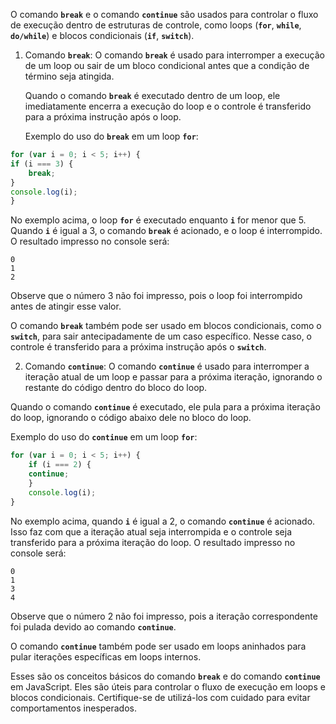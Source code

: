 O comando **`break`** e o comando **`continue`** são usados para controlar o fluxo de execução dentro de estruturas de controle, como loops (**`for`**, **`while`**, **`do/while`**) e blocos condicionais (**`if`**, **`switch`**).

1. Comando **`break`**:
O comando **`break`** é usado para interromper a execução de um loop ou sair de um bloco condicional antes que a condição de término seja atingida.
    
    Quando o comando **`break`** é executado dentro de um loop, ele imediatamente encerra a execução do loop e o controle é transferido para a próxima instrução após o loop.
    
    Exemplo do uso do **`break`** em um loop **`for`**:
    
```javascript
for (var i = 0; i < 5; i++) {
if (i === 3) {
    break;
}
console.log(i);
}
```
    
No exemplo acima, o loop **`for`** é executado enquanto **`i`** for menor que 5. Quando **`i`** é igual a 3, o comando **`break`** é acionado, e o loop é interrompido. O resultado impresso no console será:
    
```
0
1
2
```
    
Observe que o número 3 não foi impresso, pois o loop foi interrompido antes de atingir esse valor.

O comando **`break`** também pode ser usado em blocos condicionais, como o **`switch`**, para sair antecipadamente de um caso específico. Nesse caso, o controle é transferido para a próxima instrução após o **`switch`**.
    
2. Comando **`continue`**:
O comando **`continue`** é usado para interromper a iteração atual de um loop e passar para a próxima iteração, ignorando o restante do código dentro do bloco do loop.
    
Quando o comando **`continue`** é executado, ele pula para a próxima iteração do loop, ignorando o código abaixo dele no bloco do loop.

Exemplo do uso do **`continue`** em um loop **`for`**:
    
```javascript
for (var i = 0; i < 5; i++) {
    if (i === 2) {
    continue;
    }
    console.log(i);
}
```
    
No exemplo acima, quando **`i`** é igual a 2, o comando **`continue`** é acionado. Isso faz com que a iteração atual seja interrompida e o controle seja transferido para a próxima iteração do loop. O resultado impresso no console será:
    
```
0
1
3
4
```
    
Observe que o número 2 não foi impresso, pois a iteração correspondente foi pulada devido ao comando **`continue`**.

O comando **`continue`** também pode ser usado em loops aninhados para pular iterações específicas em loops internos.


Esses são os conceitos básicos do comando **`break`** e do comando **`continue`** em JavaScript. Eles são úteis para controlar o fluxo de execução em loops e blocos condicionais. Certifique-se de utilizá-los com cuidado para evitar comportamentos inesperados.

